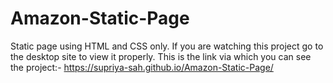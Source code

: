 # Amazon-Static-Page

Static page using HTML and CSS only.
If you are watching this project go to the desktop site to view it properly.
This is the link via which you can see the project:-
https://supriya-sah.github.io/Amazon-Static-Page/
